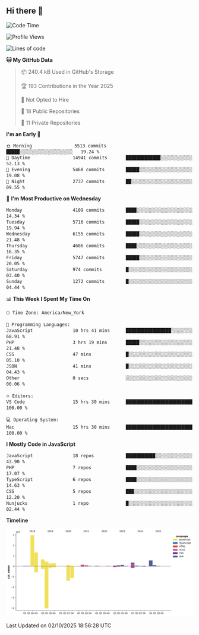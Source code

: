 ## Hi there 👋

<!--START_SECTION:waka-->
![Code Time](http://img.shields.io/badge/Code%20Time-394%20hrs%2013%20mins-blue)

![Profile Views](http://img.shields.io/badge/Profile%20Views-0-blue)

![Lines of code](https://img.shields.io/badge/From%20Hello%20World%20I%27ve%20Written-75.3%20million%20lines%20of%20code-blue)

**🐱 My GitHub Data** 

> 📦 240.4 kB Used in GitHub's Storage 
 > 
> 🏆 193 Contributions in the Year 2025
 > 
> 🚫 Not Opted to Hire
 > 
> 📜 18 Public Repositories 
 > 
> 🔑 11 Private Repositories 
 > 
**I'm an Early 🐤** 

```text
🌞 Morning                5513 commits        █████░░░░░░░░░░░░░░░░░░░░   19.24 % 
🌆 Daytime                14941 commits       █████████████░░░░░░░░░░░░   52.13 % 
🌃 Evening                5468 commits        █████░░░░░░░░░░░░░░░░░░░░   19.08 % 
🌙 Night                  2737 commits        ██░░░░░░░░░░░░░░░░░░░░░░░   09.55 % 
```
📅 **I'm Most Productive on Wednesday** 

```text
Monday                   4109 commits        ████░░░░░░░░░░░░░░░░░░░░░   14.34 % 
Tuesday                  5716 commits        █████░░░░░░░░░░░░░░░░░░░░   19.94 % 
Wednesday                6155 commits        █████░░░░░░░░░░░░░░░░░░░░   21.48 % 
Thursday                 4686 commits        ████░░░░░░░░░░░░░░░░░░░░░   16.35 % 
Friday                   5747 commits        █████░░░░░░░░░░░░░░░░░░░░   20.05 % 
Saturday                 974 commits         █░░░░░░░░░░░░░░░░░░░░░░░░   03.40 % 
Sunday                   1272 commits        █░░░░░░░░░░░░░░░░░░░░░░░░   04.44 % 
```


📊 **This Week I Spent My Time On** 

```text
🕑︎ Time Zone: America/New_York

💬 Programming Languages: 
JavaScript               10 hrs 41 mins      █████████████████░░░░░░░░   68.91 % 
PHP                      3 hrs 19 mins       █████░░░░░░░░░░░░░░░░░░░░   21.48 % 
CSS                      47 mins             █░░░░░░░░░░░░░░░░░░░░░░░░   05.10 % 
JSON                     41 mins             █░░░░░░░░░░░░░░░░░░░░░░░░   04.43 % 
Other                    0 secs              ░░░░░░░░░░░░░░░░░░░░░░░░░   00.06 % 

🔥 Editors: 
VS Code                  15 hrs 30 mins      █████████████████████████   100.00 % 

💻 Operating System: 
Mac                      15 hrs 30 mins      █████████████████████████   100.00 % 
```

**I Mostly Code in JavaScript** 

```text
JavaScript               18 repos            ███████████░░░░░░░░░░░░░░   43.90 % 
PHP                      7 repos             ████░░░░░░░░░░░░░░░░░░░░░   17.07 % 
TypeScript               6 repos             ████░░░░░░░░░░░░░░░░░░░░░   14.63 % 
CSS                      5 repos             ███░░░░░░░░░░░░░░░░░░░░░░   12.20 % 
Nunjucks                 1 repo              █░░░░░░░░░░░░░░░░░░░░░░░░   02.44 % 
```



**Timeline**

![Lines of Code chart](https://raw.githubusercontent.com/wilbertcaba/wilbertcaba/main/assets/bar_graph.png)


 Last Updated on 02/10/2025 18:56:28 UTC
<!--END_SECTION:waka-->

<!--
**wilbertcaba/wilbertcaba** is a ✨ _special_ ✨ repository because its `README.md` (this file) appears on your GitHub profile.

Here are some ideas to get you started:

- 🔭 I’m currently working on ...
- 🌱 I’m currently learning ...
- 👯 I’m looking to collaborate on ...
- 🤔 I’m looking for help with ...
- 💬 Ask me about ...
- 📫 How to reach me: ...
- 😄 Pronouns: ...
- ⚡ Fun fact: ...
-->
